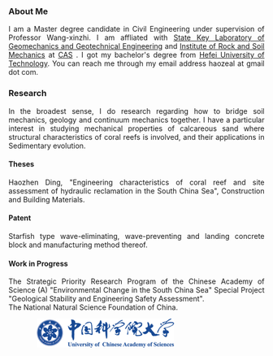 ### About Me
      
<p style="text-align:justify; text-justify:inter-ideograph;">
I am a Master degree candidate in Civil Engineering under supervision of Professor Wang-xinzhi. I am affliated with <a href="http://www.sklgme.org/">State Key Laboratory of Geomechanics and Geotechnical Engineering</a> and <a href="http://www.whrsm.ac.cn/">Institute of Rock and Soil Mechanics</a> at <a href="http://www.cas.ac.cn/">CAS</a> . I got my bachelor's degree from <a href="https://www.hfut.edu.cn/">Hefei University of Technology</a>. You can reach me through my email address haozeal at gmail dot com.
</p>

### Research

<p style="text-align:justify; text-justify:inter-ideograph;">
In the broadest sense, I do research regarding how to bridge soil mechanics, geology and continuum mechanics together. I have a particular interest in studying mechanical properties of calcareous sand where structural characteristics of coral reefs is involved, and their applications in Sedimentary evolution.
</p>

#### Theses

<p style="text-align:justify; text-justify:inter-ideograph;">
Haozhen Ding, "Engineering characteristics of coral reef and site assessment of hydraulic reclamation in the South China Sea", Construction and Building Materials.
</p>

#### Patent

<p style="text-align:justify; text-justify:inter-ideograph;">
Starfish type wave-eliminating, wave-preventing and landing concrete block and manufacturing method thereof.
</p>
          
#### Work in Progress

<p style="text-align:justify; text-justify:inter-ideograph;">
The Strategic Priority Research Program of the Chinese Academy of Science (A) "Environmental Change in the South China Sea" Special Project "Geological Stability and Engineering Safety Assessment".<br>The National Natural Science Foundation of China.
</p>

&emsp;&emsp;&emsp;&emsp;<img src="国科大.png " style="right" />


